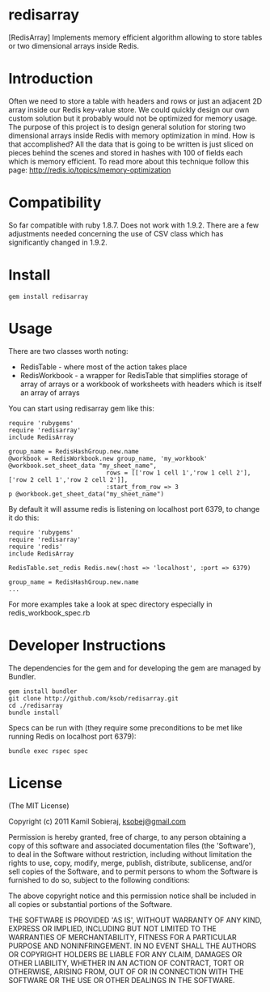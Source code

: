 redisarray
==========

[RedisArray] Implements memory efficient algorithm allowing to store tables or two dimensional arrays inside Redis.

Introduction
============

Often we need to store a table with headers and rows or just an adjacent 2D array inside our Redis key-value store. We could quickly design our own custom solution but it probably would not be optimized for memory usage.
The purpose of this project is to design general solution for storing two dimensional arrays inside Redis with memory optimization in mind. 
How is that accomplished? All the data that is going to be written is just sliced on pieces behind the scenes and stored in hashes with 100 of fields each which is memory efficient. To read more about this technique follow this page: http://redis.io/topics/memory-optimization


Compatibility
=============

So far compatible with ruby 1.8.7. Does not work with 1.9.2. There are a few adjustments needed concerning the use of CSV class which has significantly changed in 1.9.2.
	
Install
=======

    gem install redisarray
	
Usage
=====

There are two classes worth noting:
- RedisTable - where most of the action takes place
- RedisWorkbook - a wrapper for RedisTable that simplifies storage of array of arrays or a workbook of worksheets with headers which is itself an array of arrays

You can start using redisarray gem like this:

	require 'rubygems'
	require 'redisarray'
	include RedisArray

	group_name = RedisHashGroup.new.name
    @workbook = RedisWorkbook.new group_name, 'my_workbook'
	@workbook.set_sheet_data "my_sheet_name",
                               rows = [['row 1 cell 1','row 1 cell 2'], ['row 2 cell 1','row 2 cell 2']],
                               :start_from_row => 3
	p @workbook.get_sheet_data("my_sheet_name")	

By default it will assume redis is listening on localhost port 6379, to change it do this:

	require 'rubygems'
	require 'redisarray'
	require 'redis'
	include RedisArray
	
	RedisTable.set_redis Redis.new(:host => 'localhost', :port => 6379)
	
	group_name = RedisHashGroup.new.name
	...
	
For more examples take a look at spec directory especially in redis_workbook_spec.rb 

Developer Instructions
======================

The dependencies for the gem and for developing the gem are managed by Bundler.

    gem install bundler
    git clone http://github.com/ksob/redisarray.git
    cd ./redisarray
	bundle install

Specs can be run with (they require some preconditions to be met like running Redis on localhost port 6379):

	bundle exec rspec spec

License
=======

(The MIT License)

Copyright (c) 2011 Kamil Sobieraj, ksobej@gmail.com

Permission is hereby granted, free of charge, to any person obtaining
a copy of this software and associated documentation files (the
'Software'), to deal in the Software without restriction, including
without limitation the rights to use, copy, modify, merge, publish,
distribute, sublicense, and/or sell copies of the Software, and to
permit persons to whom the Software is furnished to do so, subject to
the following conditions:

The above copyright notice and this permission notice shall be
included in all copies or substantial portions of the Software.

THE SOFTWARE IS PROVIDED 'AS IS', WITHOUT WARRANTY OF ANY KIND,
EXPRESS OR IMPLIED, INCLUDING BUT NOT LIMITED TO THE WARRANTIES OF
MERCHANTABILITY, FITNESS FOR A PARTICULAR PURPOSE AND NONINFRINGEMENT.
IN NO EVENT SHALL THE AUTHORS OR COPYRIGHT HOLDERS BE LIABLE FOR ANY
CLAIM, DAMAGES OR OTHER LIABILITY, WHETHER IN AN ACTION OF CONTRACT,
TORT OR OTHERWISE, ARISING FROM, OUT OF OR IN CONNECTION WITH THE
SOFTWARE OR THE USE OR OTHER DEALINGS IN THE SOFTWARE.